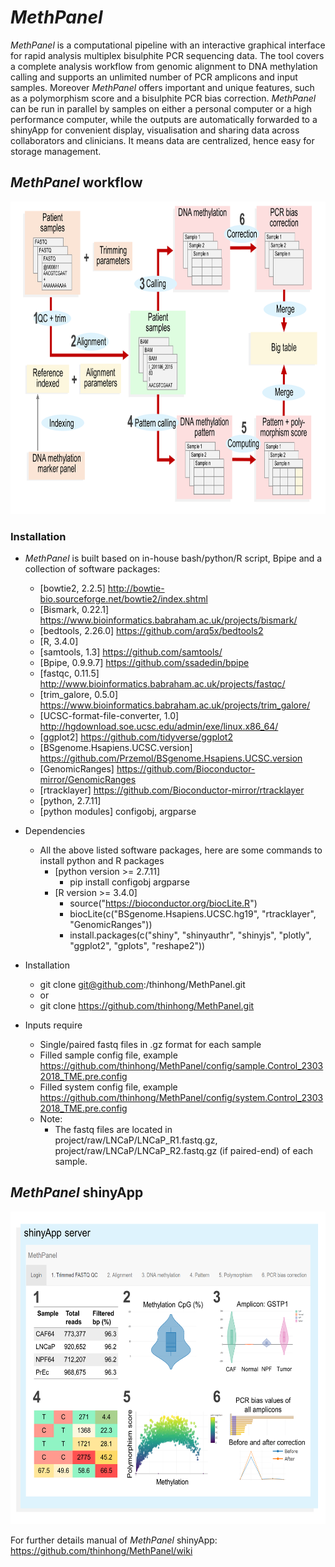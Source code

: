 # *MethPanel*

*MethPanel* is a computational pipeline with an interactive graphical interface for rapid analysis multiplex bisulphite PCR sequencing data. The tool covers a complete analysis workflow from genomic alignment to DNA methylation calling and supports an unlimited number of PCR amplicons and input samples. Moreover *MethPanel* offers important and unique features, such as a polymorphism score and a bisulphite PCR bias correction. *MethPanel* can be run in parallel by samples on either a personal computer or a high performance computer, while the outputs are automatically forwarded to a shinyApp for convenient display, visualisation and sharing data across collaborators and clinicians. It means data are centralized, hence easy for storage management.

## *MethPanel* workflow
<img src="figures/workflow.png" height="500">

### Installation
* *MethPanel* is built based on in-house bash/python/R script, Bpipe and a collection of software packages:
  * [bowtie2, 2.2.5]                   http://bowtie-bio.sourceforge.net/bowtie2/index.shtml
  * [Bismark, 0.22.1]                  https://www.bioinformatics.babraham.ac.uk/projects/bismark/
  * [bedtools, 2.26.0]                 https://github.com/arq5x/bedtools2
  * [R, 3.4.0]
  * [samtools, 1.3]                    https://github.com/samtools/
  * [Bpipe, 0.9.9.7]                   https://github.com/ssadedin/bpipe
  * [fastqc, 0.11.5]                   http://www.bioinformatics.babraham.ac.uk/projects/fastqc/
  * [trim_galore, 0.5.0]                 https://www.bioinformatics.babraham.ac.uk/projects/trim_galore/
  * [UCSC-format-file-converter, 1.0]  http://hgdownload.soe.ucsc.edu/admin/exe/linux.x86_64/
  * [ggplot2]                          https://github.com/tidyverse/ggplot2
  * [BSgenome.Hsapiens.UCSC.version]   https://github.com/Przemol/BSgenome.Hsapiens.UCSC.version
  * [GenomicRanges]                    https://github.com/Bioconductor-mirror/GenomicRanges
  * [rtracklayer]                      https://github.com/Bioconductor-mirror/rtracklayer
  * [python, 2.7.11]
  * [python modules] configobj, argparse
  
* Dependencies
  * All the above listed software packages, here are some commands to install python and R packages
    * [python version >= 2.7.11] 
      * pip install configobj argparse
    * [R version >= 3.4.0] 
      * source("https://bioconductor.org/biocLite.R")
      * biocLite(c("BSgenome.Hsapiens.UCSC.hg19", "rtracklayer", "GenomicRanges")) 
      * install.packages(c("shiny", "shinyauthr", "shinyjs", "plotly", "ggplot2", "gplots", "reshape2"))

* Installation
  * git clone git@github.com:/thinhong/MethPanel.git
  * or
  * git clone https://github.com/thinhong/MethPanel.git
  
* Inputs require 
  * Single/paired fastq files in .gz format for each sample
  * Filled sample config file, example https://github.com/thinhong/MethPanel/config/sample.Control_23032018_TME.pre.config
  * Filled system config file, example https://github.com/thinhong/MethPanel/config/system.Control_23032018_TME.pre.config
  * Note: 
       * The fastq files are located in project/raw/LNCaP/LNCaP_R1.fastq.gz,                                        project/raw/LNCaP/LNCaP_R2.fastq.gz (if paired-end) of each sample.

## *MethPanel* shinyApp
<img src="figures/Slide2.PNG" height="500">

For further details manual of *MethPanel* shinyApp: https://github.com/thinhong/MethPanel/wiki
